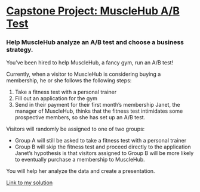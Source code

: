 # [Capstone Project: MuscleHub A/B Test](https://www.codecademy.com/paths/analyze-data-with-python/tracks/ida-8-final-projects/modules/ida-8-2-capstones/informationals/ida-capstone-musclehub)
### Help MuscleHub analyze an A/B test and choose a business strategy.
You’ve been hired to help MuscleHub, a fancy gym, run an A/B test!

Currently, when a visitor to MuscleHub is considering buying a membership, he or she follows the following steps:

1. Take a fitness test with a personal trainer
2. Fill out an application for the gym
3. Send in their payment for their first month’s membership
Janet, the manager of MuscleHub, thinks that the fitness test intimidates some prospective members, so she has set up an A/B test.

Visitors will randomly be assigned to one of two groups:

* Group A will still be asked to take a fitness test with a personal trainer
* Group B will skip the fitness test and proceed directly to the application
Janet’s hypothesis is that visitors assigned to Group B will be more likely to eventually purchase a membership to MuscleHub.

You will help her analyze the data and create a presentation.

[Link to my solution](https://github.com/lendoo73/Challenge-Project-of-CodeCademy/blob/master/python/Analyze_Data_with_Python/MuscleHub_AB_Test/musclehub.ipynb)
